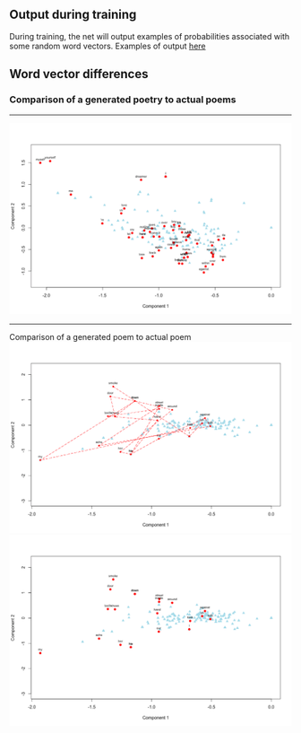 ## Output during training

During training, the net will output examples of probabilities associated with some random word vectors.
Examples of output [here](examples.md)

## Word vector differences

### Comparison of a generated poetry to actual poems

---
![Plot3](plot3.png?raw=true "Plotted poem")

---
Comparison of a generated poem to actual poem
![Plot1](plot1.png?raw=true "Plotted poem")
![Plot2](plot2.png?raw=true "Plotted poem")
